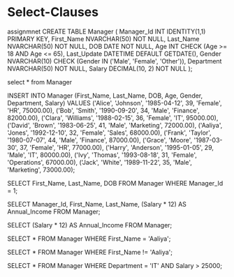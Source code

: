 # Select-Clauses
assignmnet
CREATE TABLE Manager (
    Manager_Id INT IDENTITY(1,1) PRIMARY KEY,
    First_Name NVARCHAR(50) NOT NULL,
    Last_Name NVARCHAR(50) NOT NULL,
    DOB DATE NOT NULL,
    Age INT CHECK (Age >= 18 AND Age <= 65),
    Last_Update DATETIME DEFAULT GETDATE(),
    Gender NVARCHAR(10) CHECK (Gender IN ('Male', 'Female', 'Other')),
    Department NVARCHAR(50) NOT NULL,
    Salary DECIMAL(10, 2) NOT NULL
);



select * from Manager

INSERT INTO Manager (First_Name, Last_Name, DOB, Age, Gender, Department, Salary)
VALUES 
('Alice', 'Johnson', '1985-04-12', 39, 'Female', 'HR', 75000.00),
('Bob', 'Smith', '1990-09-20', 34, 'Male', 'Finance', 82000.00),
('Clara', 'Williams', '1988-02-15', 36, 'Female', 'IT', 95000.00),
('David', 'Brown', '1983-06-25', 41, 'Male', 'Marketing', 72000.00),
('Aaliya', 'Jones', '1992-12-10', 32, 'Female', 'Sales', 68000.00),
('Frank', 'Taylor', '1980-07-07', 44, 'Male', 'Finance', 87000.00),
('Grace', 'Moore', '1987-03-30', 37, 'Female', 'HR', 77000.00),
('Harry', 'Anderson', '1995-01-05', 29, 'Male', 'IT', 80000.00),
('Ivy', 'Thomas', '1993-08-18', 31, 'Female', 'Operations', 67000.00),
('Jack', 'White', '1989-11-22', 35, 'Male', 'Marketing', 73000.00);



SELECT First_Name, Last_Name, DOB 
FROM Manager 
WHERE Manager_Id = 1;


SELECT Manager_Id, First_Name, Last_Name, (Salary * 12) AS Annual_Income 
FROM Manager;

SELECT (Salary * 12) AS Annual_Income 
FROM Manager;

SELECT * 
FROM Manager 
WHERE First_Name = 'Aaliya';

SELECT * 
FROM Manager
WHERE First_Name != 'Aaliya';

SELECT * 
FROM Manager
WHERE Department = 'IT' AND Salary > 25000;
